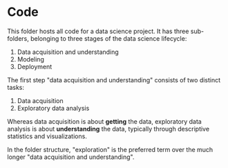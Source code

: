# Code

This folder hosts all code for a data science project. It has three sub-folders, belonging to three stages of the data science lifecycle:

1. Data acquisition and understanding
2. Modeling
3. Deployment

The first step "data acquisition and understanding" consists of two distinct tasks:

1. Data acquisition
2. Exploratory data analysis

Whereas data acquisition is about **getting** the data, exploratory data analysis is about **understanding** the data, typically through descriptive statistics and visualizations. 

In the folder structure, "exploration" is the preferred term over the much longer "data acquisition and understanding". 